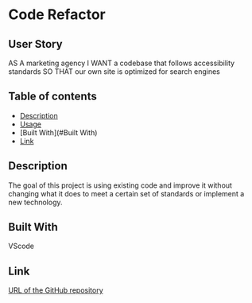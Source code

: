 # Code Refactor

## User Story

AS A marketing agency
I WANT a codebase that follows accessibility standards
SO THAT our own site is optimized for search engines

## Table of contents
* [Description](#Description)
* [Usage](#Usage)
* [Built With](#Built With)
* [Link](#Link)

## Description 

The goal of this project is using existing code and improve it without changing what it does to meet a certain set of standards or implement a new technology.

## Built With

VScode

## Link

[URL of the GitHub repository](https://github.com/NhiDanis/Marketing-Agency-Horiseon)



